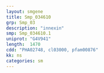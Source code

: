 ```yaml
---
layout: smgene
title: Smp_034610
grp: Smp_03
description: "innexin"
smp: Smp_034610.1
uniprot: "G4V941"
length:  1470
cdd: "PHA02748, cl03000, pfam00876"
kk: ns
categories: sm
---
```

